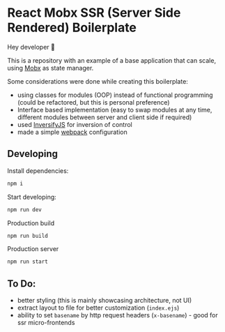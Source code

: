 # React Mobx SSR (Server Side Rendered) Boilerplate

Hey developer 👋

This is a repository with an example of a base application that can scale, using [Mobx](https://mobx.js.org/README.html) as state manager. 

Some considerations were done while creating this boilerplate:
- using classes for modules (OOP) instead of functional programming (could be refactored, but this is personal preference)
- Interface based implementation (easy to swap modules at any time, different modules between server and client side if required)
- used [InversifyJS](https://inversify.io/) for inversion of control
- made a simple [webpack](https://webpack.js.org/) configuration

## Developing
Install dependencies:
```bash
npm i
```

Start developing:
```bash
npm run dev
```

Production build
```bash
npm run build
```

Production server
```bash
npm run start
```

## To Do:
- better styling (this is mainly showcasing architecture, not UI)
- extract layout to file for better customization (`index.ejs`)
- ability to set `basename` by http request headers (`x-basename`) - good for ssr micro-frontends
